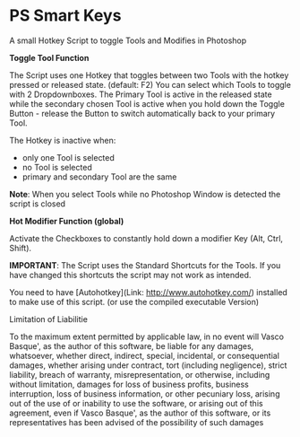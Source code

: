 # PS Smart Keys

A small Hotkey Script to toggle Tools and Modifies in Photoshop

**Toggle Tool Function**


The Script uses one Hotkey that toggles between two Tools with the hotkey pressed or released state. (default: F2)
You can select which Tools to toggle with 2 Dropdownboxes. The Primary Tool is active in the released state while the secondary chosen Tool is active when you hold down the Toggle Button - release the Button to switch automatically back to your primary Tool.

The Hotkey is inactive when:

- only one Tool is selected
- no Tool is selected
- primary and secondary Tool are the same

**Note**: When you select Tools while no Photoshop Window is detected the script is closed


**Hot Modifier Function (global)**

Activate the Checkboxes to constantly hold down a modifier Key (Alt, Ctrl, Shift).



**IMPORTANT**: The Script uses the Standard Shortcuts for the Tools. If you have changed this shortcuts the script may not work as intended.

You need to have [Autohotkey](Link: http://www.autohotkey.com/) installed to make use of this script. (or use the compiled executable Version)



Limitation of Liabilitie

To the maximum extent permitted by applicable law, in no event will Vasco Basque', as the author of this software, be liable for any damages, whatsoever, whether direct, indirect, special, incidental, or consequential damages, whether arising under contract, tort (including negligence), strict liability, breach of warranty, misrepresentation, or otherwise, including without limitation, damages for loss of business profits, business interruption, loss of business information, or other pecuniary loss, arising out of the use of or inability to use the software, or arising out of this agreement, even if Vasco Basque', as the author of this software, or its representatives has been advised of the possibility of such damages
